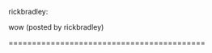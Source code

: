 <!--
id: 12589397459
link: http://tumblr.atmos.org/post/12589397459/rickbradley-wow-posted-by-rickbradley
slug: rickbradley-wow-posted-by-rickbradley
date: Wed Nov 09 2011 21:17:59 GMT-0800 (PST)
publish: 2011-11-09
tags: 
title: rickbradley:

wow (posted by rickbradley)

-->


rickbradley:

wow (posted by rickbradley)

==========================================



